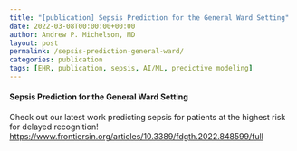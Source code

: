 ```yaml
---
title: "[publication] Sepsis Prediction for the General Ward Setting"
date: 2022-03-08T00:00:00+00:00
author: Andrew P. Michelson, MD
layout: post
permalink: /sepsis-prediction-general-ward/
categories: publication
tags: [EHR, publication, sepsis, AI/ML, predictive modeling]
---
```


#### Sepsis Prediction for the General Ward Setting <br>
Check out our latest work predicting sepsis for patients at the highest risk for delayed recognition!
<br>
https://www.frontiersin.org/articles/10.3389/fdgth.2022.848599/full
